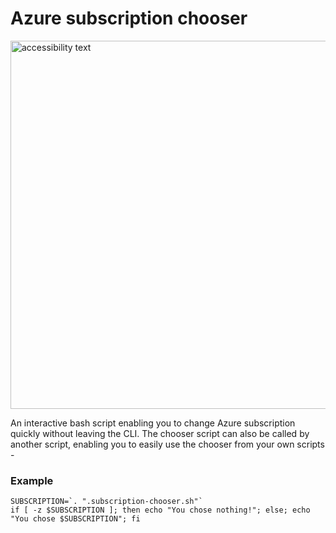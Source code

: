 # Azure subscription chooser

<img src="screen-capture.gif" width="800" height="589" alt="accessibility text">

An interactive bash script enabling you to change Azure subscription quickly without leaving the CLI. The chooser script can also be called by another script, enabling you to easily use the chooser from your own scripts -

### Example 

``` shell
SUBSCRIPTION=`. ".subscription-chooser.sh"`
if [ -z $SUBSCRIPTION ]; then echo "You chose nothing!"; else; echo "You chose $SUBSCRIPTION"; fi
```
